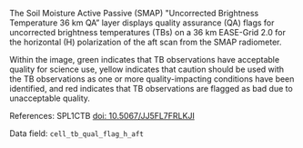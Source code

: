 The Soil Moisture Active Passive (SMAP) "Uncorrected Brightness Temperature 36 km QA” layer displays quality assurance (QA) flags for uncorrected brightness temperatures (TBs) on a 36 km EASE-Grid 2.0 for the horizontal (H) polarization of the aft scan from the SMAP radiometer.

Within the image, green indicates that TB observations have acceptable quality for science use, yellow indicates that caution should be used with the TB observations as one or more quality-impacting conditions have been identified, and red indicates that TB observations are flagged as bad due to unacceptable quality.

References: SPL1CTB [doi: 10.5067/JJ5FL7FRLKJI](https://doi.org/10.5067/JJ5FL7FRLKJI)

Data field: `cell_tb_qual_flag_h_aft`
